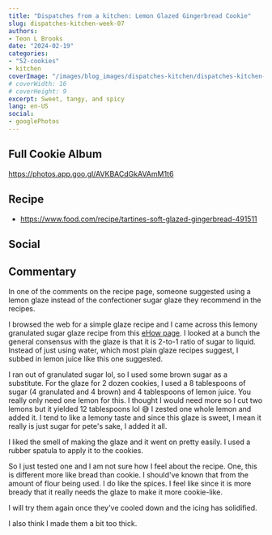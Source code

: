 ```yaml
---
title: "Dispatches from a kitchen: Lemon Glazed Gingerbread Cookie"
slug: dispatches-kitchen-week-07
authors:
- Teon L Brooks
date: "2024-02-19"
categories:
- "52-cookies"
- kitchen
coverImage: "/images/blog_images/dispatches-kitchen/dispatches-kitchen-week-07.jpg"
# coverWidth: 16
# coverHeight: 9
excerpt: Sweet, tangy, and spicy
lang: en-US
social:
- googlePhotos
---
```


<script> import Callout from '$lib/components/Callout.svelte'; </script>

<Callout>
<h2>Full Cookie Album</h2>

<https://photos.app.goo.gl/AVKBACdGkAVAmM1t6>
</Callout>

## Recipe

- https://www.food.com/recipe/tartines-soft-glazed-gingerbread-491511

## Social

<div>
    <span id="teonbrooks.com-3klubsgql2b2h"></span>
    <script src="https://assets.bluesky.lol/js/b1.js" data-handle="teonbrooks.com" data-skeet="3klubsgql2b2h"></script>
</div>

## Commentary

In one of the comments on the recipe page, someone suggested using a lemon glaze instead of the confectioner sugar glaze they recommend in the recipes.

I browsed the web for a simple glaze recipe and I came across this lemony granulated sugar glaze recipe from this [eHow page](https://www.ehow.com/how_7646167_make-glaze-granulated-sugar.html). I looked at a bunch the general consensus with the glaze is that it is 2-to-1 ratio of sugar to liquid. Instead of just using water, which most plain glaze recipes suggest, I subbed in lemon juice like this one suggested.

I ran out of granulated sugar lol, so I used some brown sugar as a substitute. For the glaze for 2 dozen cookies, I used a 8 tablespoons of sugar (4 granulated and 4 brown) and 4 tablespoons of lemon juice. You really only need one lemon for this. I thought I would need more so I cut two lemons but it yielded 12 tablespoons lol 😅
I zested one whole lemon and added it. I tend to like a lemony taste and since this glaze is sweet, I mean it really is just sugar for pete's sake, I added it all.

I liked the smell of making the glaze and it went on pretty easily. I used a rubber spatula to apply it to the cookies.

So I just tested one and I am not sure how I feel about the recipe. One, this is different more like bread than cookie. I should've known that from the amount of flour being used. I do like the spices. I feel like since it is more bready that it really needs the glaze to make it more cookie-like.

I will try them again once they've cooled down and the icing has solidified.

I also think I made them a bit too thick.
